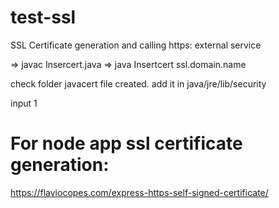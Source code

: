 # test-ssl
SSL Certificate generation and calling https: external service

=> javac Insercert.java
=> java Insertcert ssl.domain.name

check folder javacert file created. add it in java/jre/lib/security

input 1

# For node app ssl certificate generation:

https://flaviocopes.com/express-https-self-signed-certificate/

